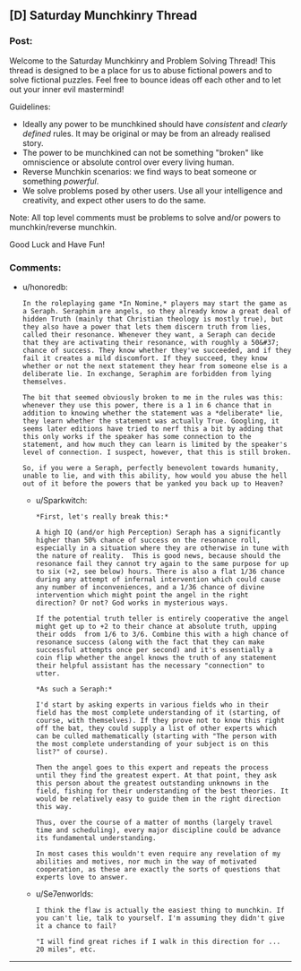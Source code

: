 ## [D] Saturday Munchkinry Thread

### Post:

Welcome to the Saturday Munchkinry and Problem Solving Thread! This thread is designed to be a place for us to abuse fictional powers and to solve fictional puzzles. Feel free to bounce ideas off each other and to let out your inner evil mastermind! 

Guidelines:

* Ideally any power to be munchkined should have *consistent* and *clearly defined* rules. It may be original or may be from an already realised story.
* The power to be munchkined can not be something "broken" like omniscience or absolute control over every living human.
* Reverse Munchkin scenarios: we find ways to beat someone or something  *powerful*.
* We solve problems posed by other users. Use all your intelligence and creativity, and expect other users to do the same.

Note: All top level comments must be problems to solve and/or powers to munchkin/reverse munchkin.

Good Luck and Have Fun!


### Comments:

- u/honoredb:
  ```
  In the roleplaying game *In Nomine,* players may start the game as a Seraph. Seraphim are angels, so they already know a great deal of hidden Truth (mainly that Christian theology is mostly true), but they also have a power that lets them discern truth from lies, called their resonance. Whenever they want, a Seraph can decide that they are activating their resonance, with roughly a 50&#37; chance of success. They know whether they've succeeded, and if they fail it creates a mild discomfort. If they succeed, they know whether or not the next statement they hear from someone else is a deliberate lie. In exchange, Seraphim are forbidden from lying themselves.

  The bit that seemed obviously broken to me in the rules was this: whenever they use this power, there is a 1 in 6 chance that in addition to knowing whether the statement was a *deliberate* lie, they learn whether the statement was actually True. Googling, it seems later editions have tried to nerf this a bit by adding that this only works if the speaker has some connection to the statement, and how much they can learn is limited by the speaker's level of connection. I suspect, however, that this is still broken.

  So, if you were a Seraph, perfectly benevolent towards humanity, unable to lie, and with this ability, how would you abuse the hell out of it before the powers that be yanked you back up to Heaven?
  ```

  - u/Sparkwitch:
    ```
    *First, let's really break this:*

    A high IQ (and/or high Perception) Seraph has a significantly higher than 50% chance of success on the resonance roll, especially in a situation where they are otherwise in tune with the nature of reality.  This is good news, because should the resonance fail they cannot try again to the same purpose for up to six (+2, see below) hours. There is also a flat 1/36 chance during any attempt of infernal intervention which could cause any number of inconveniences, and a 1/36 chance of divine intervention which might point the angel in the right direction? Or not? God works in mysterious ways.

    If the potential truth teller is entirely cooperative the angel might get up to +2 to their chance at absolute truth, upping their odds  from 1/6 to 3/6. Combine this with a high chance of resonance success (along with the fact that they can make successful attempts once per second) and it's essentially a coin flip whether the angel knows the truth of any statement their helpful assistant has the necessary "connection" to utter.

    *As such a Seraph:*

    I'd start by asking experts in various fields who in their field has the most complete understanding of it (starting, of course, with themselves). If they prove not to know this right off the bat, they could supply a list of other experts which can be culled mathematically (starting with "The person with the most complete understanding of your subject is on this list?" of course).

    Then the angel goes to this expert and repeats the process until they find the greatest expert. At that point, they ask this person about the greatest outstanding unknowns in the field, fishing for their understanding of the best theories. It would be relatively easy to guide them in the right direction this way.

    Thus, over the course of a matter of months (largely travel time and scheduling), every major discipline could be advance its fundamental understanding.

    In most cases this wouldn't even require any revelation of my abilities and motives, nor much in the way of motivated cooperation, as these are exactly the sorts of questions that experts love to answer.
    ```

  - u/Se7enworlds:
    ```
    I think the flaw is actually the easiest thing to munchkin. If you can't lie, talk to yourself. I'm assuming they didn't give it a chance to fail?

    "I will find great riches if I walk in this direction for ... 20 miles", etc.
    ```

---

